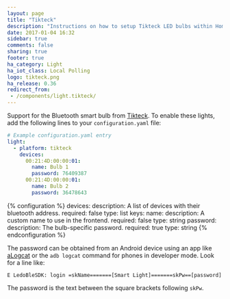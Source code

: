 ```yaml
---
layout: page
title: "Tikteck"
description: "Instructions on how to setup Tikteck LED bulbs within Home Assistant."
date: 2017-01-04 16:32
sidebar: true
comments: false
sharing: true
footer: true
ha_category: Light
ha_iot_class: Local Polling
logo: tikteck.png
ha_release: 0.36
redirect_from:
 - /components/light.tikteck/
---
```


Support for the Bluetooth smart bulb from [Tikteck](http://www.tikteck.com). To enable these lights, add the following lines to your `configuration.yaml` file:

```yaml
# Example configuration.yaml entry
light:
  - platform: tikteck
    devices:
      00:21:4D:00:00:01:
        name: Bulb 1
        password: 76409387
      00:21:4D:00:00:01:
        name: Bulb 2
        password: 36478643
```

{% configuration %}
devices:
  description: A list of devices with their bluetooth address.
  required: false
  type: list
  keys:
    name:
      description: A custom name to use in the frontend.
      required: false
      type: string
    password:
      description: The bulb-specific password.
      required: true
      type: string
{% endconfiguration %}

The password can be obtained from an Android device using an app like [aLogcat](https://play.google.com/store/apps/details?id=org.jtb.alogcat&hl=en) or the `adb logcat` command for phones in developer mode. Look for a line like:

```
E LedoBleSDK: login =skName=======[Smart Light]=======skPw==[password]
```

The password is the text between the square brackets following `skPw`.
